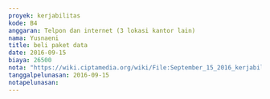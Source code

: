 ```yaml
---
proyek: kerjabilitas
kode: B4
anggaran: Telpon dan internet (3 lokasi kantor lain)
nama: Yusnaeni
title: beli paket data
date: 2016-09-15
biaya: 26500
nota: "https://wiki.ciptamedia.org/wiki/File:September_15_2016_kerjabilitas_B4_pulsa_neni.jpg"
tanggalpelunasan: 2016-09-15
notapelunasan:
---
```

